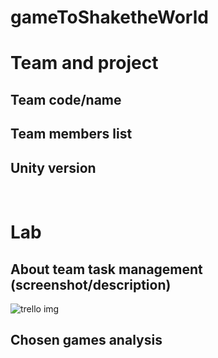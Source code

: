 # gameToShaketheWorld

# Team and project
## Team code/name

## Team members list 


## Unity version

</br>

# Lab
## About team task management (screenshot/description)
![trello img](https://github.com/Bessonica//gameToShaketheWorld/main/trello.png)

## Chosen games analysis
